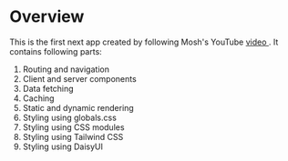 # Overview

This is the first next app created by following Mosh's YouTube [video ](https://www.youtube.com/watch?v=ZVnjOPwW4ZA&ab_channel=ProgrammingwithMosh). It contains following parts:

1. Routing and navigation
2. Client and server components
3. Data fetching
4. Caching
5. Static and dynamic rendering
6. Styling using globals.css
7. Styling using CSS modules
8. Styling using Tailwind CSS
9. Styling using DaisyUI
